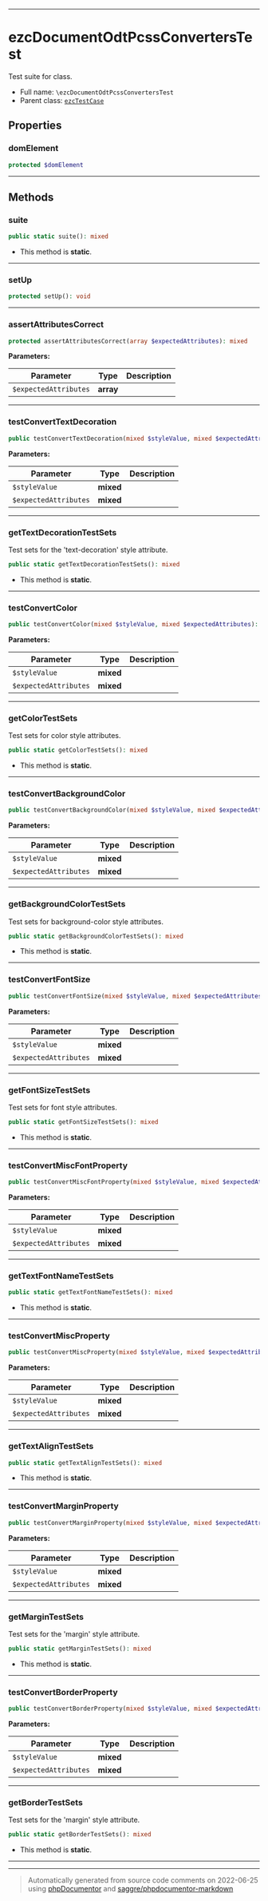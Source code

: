 ***

# ezcDocumentOdtPcssConvertersTest

Test suite for class.



* Full name: `\ezcDocumentOdtPcssConvertersTest`
* Parent class: [`ezcTestCase`](./ezcTestCase.md)



## Properties


### domElement



```php
protected $domElement
```






***

## Methods


### suite



```php
public static suite(): mixed
```



* This method is **static**.







***

### setUp



```php
protected setUp(): void
```











***

### assertAttributesCorrect



```php
protected assertAttributesCorrect(array $expectedAttributes): mixed
```








**Parameters:**

| Parameter | Type | Description |
|-----------|------|-------------|
| `$expectedAttributes` | **array** |  |




***

### testConvertTextDecoration



```php
public testConvertTextDecoration(mixed $styleValue, mixed $expectedAttributes): mixed
```








**Parameters:**

| Parameter | Type | Description |
|-----------|------|-------------|
| `$styleValue` | **mixed** |  |
| `$expectedAttributes` | **mixed** |  |




***

### getTextDecorationTestSets

Test sets for the 'text-decoration' style attribute.

```php
public static getTextDecorationTestSets(): mixed
```



* This method is **static**.







***

### testConvertColor



```php
public testConvertColor(mixed $styleValue, mixed $expectedAttributes): mixed
```








**Parameters:**

| Parameter | Type | Description |
|-----------|------|-------------|
| `$styleValue` | **mixed** |  |
| `$expectedAttributes` | **mixed** |  |




***

### getColorTestSets

Test sets for color style attributes.

```php
public static getColorTestSets(): mixed
```



* This method is **static**.







***

### testConvertBackgroundColor



```php
public testConvertBackgroundColor(mixed $styleValue, mixed $expectedAttributes): mixed
```








**Parameters:**

| Parameter | Type | Description |
|-----------|------|-------------|
| `$styleValue` | **mixed** |  |
| `$expectedAttributes` | **mixed** |  |




***

### getBackgroundColorTestSets

Test sets for background-color style attributes.

```php
public static getBackgroundColorTestSets(): mixed
```



* This method is **static**.







***

### testConvertFontSize



```php
public testConvertFontSize(mixed $styleValue, mixed $expectedAttributes): mixed
```








**Parameters:**

| Parameter | Type | Description |
|-----------|------|-------------|
| `$styleValue` | **mixed** |  |
| `$expectedAttributes` | **mixed** |  |




***

### getFontSizeTestSets

Test sets for font style attributes.

```php
public static getFontSizeTestSets(): mixed
```



* This method is **static**.







***

### testConvertMiscFontProperty



```php
public testConvertMiscFontProperty(mixed $styleValue, mixed $expectedAttributes): mixed
```








**Parameters:**

| Parameter | Type | Description |
|-----------|------|-------------|
| `$styleValue` | **mixed** |  |
| `$expectedAttributes` | **mixed** |  |




***

### getTextFontNameTestSets



```php
public static getTextFontNameTestSets(): mixed
```



* This method is **static**.







***

### testConvertMiscProperty



```php
public testConvertMiscProperty(mixed $styleValue, mixed $expectedAttributes): mixed
```








**Parameters:**

| Parameter | Type | Description |
|-----------|------|-------------|
| `$styleValue` | **mixed** |  |
| `$expectedAttributes` | **mixed** |  |




***

### getTextAlignTestSets



```php
public static getTextAlignTestSets(): mixed
```



* This method is **static**.







***

### testConvertMarginProperty



```php
public testConvertMarginProperty(mixed $styleValue, mixed $expectedAttributes): mixed
```








**Parameters:**

| Parameter | Type | Description |
|-----------|------|-------------|
| `$styleValue` | **mixed** |  |
| `$expectedAttributes` | **mixed** |  |




***

### getMarginTestSets

Test sets for the 'margin' style attribute.

```php
public static getMarginTestSets(): mixed
```



* This method is **static**.







***

### testConvertBorderProperty



```php
public testConvertBorderProperty(mixed $styleValue, mixed $expectedAttributes): mixed
```








**Parameters:**

| Parameter | Type | Description |
|-----------|------|-------------|
| `$styleValue` | **mixed** |  |
| `$expectedAttributes` | **mixed** |  |




***

### getBorderTestSets

Test sets for the 'margin' style attribute.

```php
public static getBorderTestSets(): mixed
```



* This method is **static**.







***


***
> Automatically generated from source code comments on 2022-06-25 using [phpDocumentor](http://www.phpdoc.org/) and [saggre/phpdocumentor-markdown](https://github.com/Saggre/phpDocumentor-markdown)
